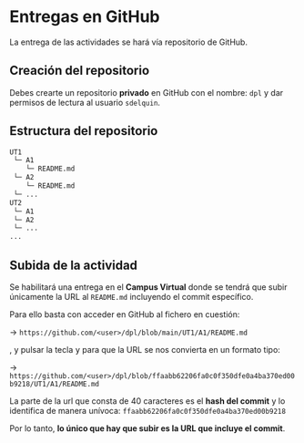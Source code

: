 # Entregas en GitHub

La entrega de las actividades se hará vía repositorio de GitHub.

## Creación del repositorio

Debes crearte un repositorio **privado** en GitHub con el nombre: `dpl` y dar permisos de lectura al usuario `sdelquin`.

## Estructura del repositorio

```python
UT1
 └─ A1
    └─ README.md
 └─ A2
    └─ README.md
 └─ ...
UT2
 └─ A1
 └─ A2
 └─ ...
...
```

## Subida de la actividad

Se habilitará una entrega en el **Campus Virtual** donde se tendrá que subir únicamente la URL al `README.md` incluyendo el commit específico.

Para ello basta con acceder en GitHub al fichero en cuestión:

→ `https://github.com/<user>/dpl/blob/main/UT1/A1/README.md`

, y pulsar la tecla <kbd>y</kbd> para que la URL se nos convierta en un formato tipo:

→ `https://github.com/<user>/dpl/blob/ffaabb62206fa0c0f350dfe0a4ba370ed00b9218/UT1/A1/README.md`

La parte de la url que consta de 40 caracteres es el **hash del commit** y lo identifica de manera unívoca: `ffaabb62206fa0c0f350dfe0a4ba370ed00b9218`

Por lo tanto, **lo único que hay que subir es la URL que incluye el commit**.
